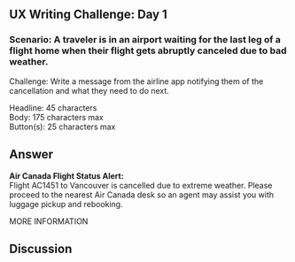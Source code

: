 ## UX Writing Challenge: Day 1
### Scenario: A traveler is in an airport waiting for the last leg of a flight home when their flight gets abruptly canceled due to bad weather.

Challenge: Write a message from the airline app notifying them of the cancellation and what they need to do next.

Headline: 45 characters  
Body: 175 characters max  
Button(s): 25 characters max  

## Answer

**Air Canada Flight Status Alert:**  
Flight AC1451 to Vancouver is cancelled due to extreme weather. Please proceed to the nearest Air Canada desk so an agent may assist you with luggage pickup and rebooking.

MORE INFORMATION

## Discussion
